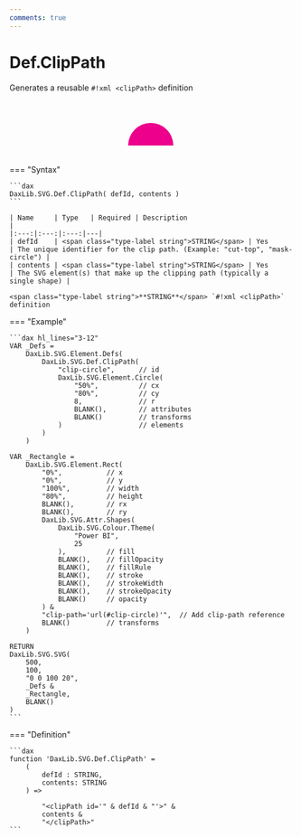 ```yaml
---
comments: true
---
```


# Def.ClipPath

Generates a reusable `#!xml <clipPath>` definition

<svg width='500' height='100' viewbox= '0 0 100 20' xmlns='http://www.w3.org/2000/svg'><defs><clipPath id='clip-circle'><circle cx='50%' cy='80%' r='8'/></clipPath></defs><rect x='0%' y='0%' width='100%' height='80%' fill='#EC008C' clip-path='url(#clip-circle)' /></svg>

=== "Syntax"

    ```dax
    DaxLib.SVG.Def.ClipPath( defId, contents )
    ```

    | Name     | Type   | Required | Description                                                        |
    |:---:|:---:|:---:|---|
    | defId    | <span class="type-label string">STRING</span> | Yes      | The unique identifier for the clip path. (Example: "cut-top", "mask-circle") |
    | contents | <span class="type-label string">STRING</span> | Yes      | The SVG element(s) that make up the clipping path (typically a single shape) |

    <span class="type-label string">**STRING**</span> `#!xml <clipPath>` definition

=== "Example"

    ```dax hl_lines="3-12"
    VAR _Defs = 
        DaxLib.SVG.Element.Defs(
            DaxLib.SVG.Def.ClipPath(
                "clip-circle",      // id
                DaxLib.SVG.Element.Circle(
                    "50%",          // cx 
                    "80%",          // cy
                    8,              // r
                    BLANK(),        // attributes
                    BLANK()         // transforms
                )                   // elements
            )
        )

    VAR _Rectangle = 
        DaxLib.SVG.Element.Rect(
            "0%",           // x
            "0%",           // y
            "100%",         // width
            "80%",          // height
            BLANK(),        // rx
            BLANK(),        // ry
            DaxLib.SVG.Attr.Shapes(
                DaxLib.SVG.Colour.Theme(
                    "Power BI",
                    25
                ),          // fill
                BLANK(),    // fillOpacity
                BLANK(),    // fillRule   
                BLANK(),    // stroke
                BLANK(),    // strokeWidth
                BLANK(),    // strokeOpacity
                BLANK()     // opacity
            ) &
            "clip-path='url(#clip-circle)'",  // Add clip-path reference
            BLANK()         // transforms
        )

    RETURN
    DaxLib.SVG.SVG(
        500,
        100,
        "0 0 100 20",
        _Defs &          
        _Rectangle,    
        BLANK()         
    )
    ```

=== "Definition"

    ```dax
    function 'DaxLib.SVG.Def.ClipPath' =
        (
            defId : STRING,
            contents: STRING
        ) =>
            
            "<clipPath id='" & defId & "'>" &
            contents &
            "</clipPath>"
    ```